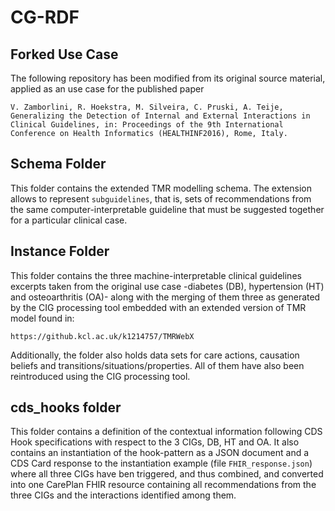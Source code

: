 # CG-RDF

## Forked Use Case 

The following repository has been modified from its original source material, applied as an use case for the published paper

```
V. Zamborlini, R. Hoekstra, M. Silveira, C. Pruski, A. Teije, Generalizing the Detection of Internal and External Interactions in Clinical Guidelines, in: Proceedings of the 9th International Conference on Health Informatics (HEALTHINF2016), Rome, Italy.

```

## Schema Folder

This folder contains the extended TMR modelling schema. The extension allows to represent `subguidelines`, that is, sets of recommendations from the same computer-interpretable guideline that must be suggested together for a particular clinical case.

## Instance Folder

This folder contains the three machine-interpretable clinical guidelines excerpts taken from the original use case -diabetes (DB), hypertension (HT) and osteoarthritis (OA)- along with the merging of them three as generated by the CIG processing tool embedded with an extended version of TMR model found in:
```
https://github.kcl.ac.uk/k1214757/TMRWebX

```
Additionally, the folder also holds data sets for care actions, causation beliefs and transitions/situations/properties. All of them have also been reintroduced using the CIG processing tool.



## cds_hooks folder
This folder contains a definition of the contextual information following CDS Hook specifications with respect to the 3 CIGs, DB, HT and OA. It also contains an instantiation of the hook-pattern as a JSON document and a CDS Card response to the instantiation example (file `FHIR_response.json`) where all three CIGs have ben triggered, and thus combined, and converted into one CarePlan FHIR resource containing all recommendations from the three CIGs and the interactions identified among them.

